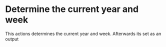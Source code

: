 # Determine the current year and week

This actions determines the current year and week. Afterwards its set as an output
